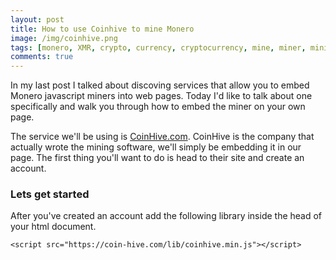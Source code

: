 ```yaml
---
layout: post
title: How to use Coinhive to mine Monero
image: /img/coinhive.png
tags: [monero, XMR, crypto, currency, cryptocurrency, mine, miner, mining, graphics cards, bitcoin]
comments: true
---
```


In my last post I talked about discoving services that allow you to embed Monero javascript miners into web pages.
Today I'd like to talk about one specifically and walk you through how to embed the miner on your own page.

The service we'll be using is <a href="https://coinhive.com">CoinHive.com</a>.
CoinHive is the company that actually wrote the mining software, we'll simply be embedding it in our page.
The first thing you'll want to do is head to their site and create an account.

### Lets get started

After you've created an account add the following library inside the head of your html document.

```
<script src="https://coin-hive.com/lib/coinhive.min.js"></script>
```


